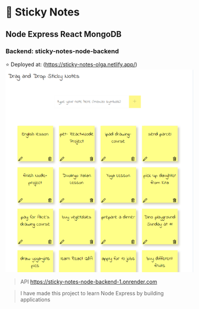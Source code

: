 # 📌 Sticky Notes

## Node Express React MongoDB

### Backend: sticky-notes-node-backend

⭐ Deployed at: (<https://sticky-notes-olga.netlify.app/>)
![MyStickyNotes](https://github.com/OlaCharn/sticky-notes-frontend/blob/main/public/screenshot.png?raw=true)
>API <https://sticky-notes-node-backend-1.onrender.com>


>I have made this project to learn Node Express by building applications
>
